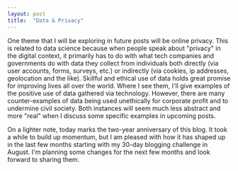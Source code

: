 ```yaml
---
layout: post
title:  "Data & Privacy"
---
```

One theme that I will be exploring in future posts will be online privacy.  This is related to data science because when people speak about "privacy" in the digital context, it primarily has to do with what tech companies and governments do with data they collect from individuals both directly (via user accounts, forms, surveys, etc.) or indirectly (via cookies, ip addresses, geolocation and the like). Skillful and ethical use of data holds great promise for improving lives all over the world. Where I see them, I'll give examples of the positive use of data gathered via technology. However, there are many counter-examples of data being used unethically for corporate profit and to undermine civil society. Both instances will seem much less abstract and more "real" when I discuss some specific examples in upcoming posts.

On a lighter note, today marks the two-year anniversary of this blog. It took a while to build up momentum, but I am  pleased with how it has shaped up in the last few months starting with my 30-day blogging challenge in August. I'm planning some changes for the next few months and look forward to sharing them.
